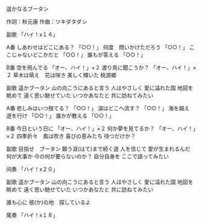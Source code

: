 遥かなるブータン

作詞：秋元康
作曲：ツキダタダシ

副歌
「ハイ！x１４」 

A番
しあわせはどこにある？ 「○○！」 
何度　問いかけただろう 「○○！」 
ここじゃないどこかだと 「○○！」 
誰もが答える 「○○！」 

B番
空を飛んでる 「オー、ハイ！」×２ 
渡り鳥に聞こうか？ 「オー、ハイ！」×２ 
草木は萌え　花は咲き
美しく輝いた
桃源郷

副歌
遥かブータン
山の向こうにあると言う
人はやさしく
愛に溢れた国
地図を眺めて
遠く思い馳せていた
いつかあなたと
共に訪ねてみたい

A番
悲しみはいつ捨てる？ 「○○！」 
涙はどこへ流す？ 「○○！」 
海を越え　道を行け 「○○！」 
誰かが教える 「○○！」 

B番
今日という日に 「オー、ハイ！」×２ 
何か夢を見てるか？ 「オー、ハイ！」×２ 
四季折々　風は吹き
喜びの恵みたち
待つだけか？

副歌
目指せ　ブータン
願う涯(はて)まで続く道
人を信じて
愛が生まれるんだ
何が大事か
今の何が要らないのか？
自分自身を
ここで語ってみたい

间奏
「ハイ！x２０」 

副歌
遥かブータン
山の向こうにあると言う
人はやさしく
愛に溢れた国
地図を眺めて
遠く思い馳せていた
いつかあなたと
共に訪ねてみたい

誰も心に
彼(か)の地　探しているよ

尾奏
「ハイ！x１８」 